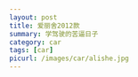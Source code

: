 ```yaml
---
layout: post
title: 爱丽舍2012款
summary: 学驾驶的苦逼日子
category: car
tags: [car]
picurl: /images/car/alishe.jpg
---
```



